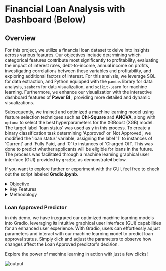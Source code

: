 # Financial Loan Analysis with Dashboard (Below)

## Overview

For this project, we utilize a financial loan dataset to delve into insights across various features. Our objectives include determining which categorical features contribute most significantly to profitability, evaluating the impact of interest rates, debt-to-income, annual income on profits, investigating correlations between these variables and profitability, and exploring additional factors of interest. For this analysis, we leverage SQL for data extraction, and Python equipped with the `pandas` library for data analysis, `seaborn` for data visualization, and `scikit-learn` for machine learning. Furthermore, we enhance our visualization with the interactive dashboard features of **Power BI** , providing more detailed and dynamic visualizations. 

Subsequently, we trained and optimized a machine learning model using feature selection techniques such as **Chi-Square** and **ANOVA**, along with `optuna` to select the best hyperparameters for the XGBoost (XGB) model. The target label 'loan status' was used as y in this process. To create a binary classification task determining 'Approved' or 'Not Approved', we modified the 'loan status' variable, assigning the label '1' to instances of 'Current' and 'Fully Paid', and '0' to instances of 'Charged Off'.  This was done to predict whether applicants will be eligible for loans in the future. The process was facilitated through a machine learning graphical user interface (GUI) provided by `gradio`, as demonstrated below. 

If you want to explore further or experiment with the GUI, feel free to check out the script labeled **Gradio.ipynb**.

<details>
  <summary>Objective</summary>
  
## Objective

1) **Profitability Analysis:(Power BI)**
   
    - Utilize Power BI to identify categorical features such as months and loan purposes with the highest and lowest profitability.
    - Explore the impact of factors like interest rate, loan amount, and term on profitability to uncover insights into business performance.
     
2) **Loan Performance Analysis: (Machine Learning)**
   
    - Employ machine learning techniques to analyze the loan status column and understand the performance of loans over time.
    - Evaluate the influence of features such as employment length, loan grade, home ownership, and loan purpose on loan status to identify key drivers of loan performance.
     
</details>

<details>
  <summary>Key Features</summary>

## Key Features
- **Financial Loan Dataset**: Extraction of data from Microsoft SQL Server
- **Feature Engineering**: Utilize K-means clustering to group job titles into distinct job categories and remove redundant features such as ID, last_credit_pull_date	last_payment_date, etc
- **Data Analysis**: Performing in-depth analysis of the dataset to extract insights and understand the relationships between different features and loan profitability. 
- **Feature Selection**: Employ feature selection techniques like Chi-Square and ANOVA to eliminate features with p-values exceeding 0.05.
- **Machine Learning Model**: Experiment with various machine learning algorithms including XGBoost, LightGBM, CatBoost, and Random Forest to predict future loan eligibility based on selected features and target labels and assess the performance of each model using the F1 score to determine the best-performing model.
- **Class Imbalance Technique**: Experiment with undersampling techniques like Tomek Links and oversampling techniques like SMOTE to assess if the results improve.
- **Hyperparameter Tuning**: Utilizing Optuna to automatically select the best hyperparameters for the machine learning model, enhancing its predictive performance.
- **Interactive Dashboard**: Enhancing data visualization using Power BI to create detailed and dynamic visualizations for better understanding and interpretation of results.
- **Graphical User Interface (GUI)**: Facilitating the machine learning process through a graphical user interface (GUI) provided by gradio, allowing for easy interaction and prediction of loan eligibility.
</details>

<details>
  <summary>Methodology</summary>
  
## Methodology

### 1) Data Extraction & Data Wrangling

To demonstrate my SQL skills, I manually import the dataset into Microsoft Server. Using SQL, I generate various results and insights, which are saved in an SQL Report under the SQL folder. Subsequently, I utilize the Python `pyodbc` library to extract the data from the SQL Server for further analysis and processing. Additionally, I conduct data wrangling tasks such as removing duplicates and missing values, and ensuring correct data types are assigned.

### 2) Feature Enginerring

In feature engineering, `Selenium` is utilized to extract the longitude and latitude coordinates of US states, enabling geographical visualization in Power BI. Additionally, K-Means clustering with 29 clusters is applied to categorize job titles into 15 distinct job categories, enhancing the granularity of job classification for deeper analysis. Moreover, employment length values are standardized: durations '1 < years' are transformed to 0 years, and durations exceeding '10 > years' are adjusted to 11 years to ensure compatibility with the XGBoost (XGB) model. Furthermore, months are extracted from the issue_date columns, and profit is calculated by subtracting the loan amount from the total payment.

### 3) Exploratory Data Analysis (EDA)

<details>
  <summary> Univariate Distributions</summary>

We initiate our Exploratory Data Analysis by examining univariate distributions, focusing on both numerical and categorical features. For numerical features, we apply box plot and remove extreme outliers from 'annual income' and 'total account' and assess skewness using the `stats` library, revealing a high right-skewness value of 31.04 for the annual income feature. Given that this is a classification problem, it's worth noting that non-parametric models like XGBoost (XGB) and LightGBM (LGM) are less impacted by skewness. For categorical features, we employ bar plots to analyze the distribution of loan statuses and loan terms:

  - For loan status, 83% have been fully paid, 13% have been charged off, and 2% are currently active.
    
  - Loans with a term of 36 months are nearly three times as common as those with a term of 60 months indicating a strong preference among borrowers for shorter loan durations.
    
  - The majority of loans, comprising around 67%, originate from organizations such as STARBUCKS, while public service accounts for 8% of loans. This trend may be attributed to employee loan programs and the stable employment typically found within these organizations.
    
  - 'Debt Consolidation' accounts for the largest share at 47.2%, followed by credit card debt consolidation at 12%. 'Debt Consolidation' is often chosen for its potential to secure lower interest rates compared to individual debts, resulting in benefits such as interest savings, simplified repayment, and improved creditworthiness
    
  - Approximately 90% of homeownership is divided between rental and mortgage, as owning a home may imply lower financial strain.
    
  - Analysis of popular US states reveals consistent top rankings for California, New York, Florida, and Texas consistently rank among the top five most popular states in the US. Consequently, the number of loans issued tends to be highest in these states. The popularity of these states attracts entrepreneurs and investors, leading to increased economic activity and demand for financial services, including loans.
    
  - There is a noticeable increase in loan issuance towards the end of the year, particularly in December and November. This trend could be attributed to various factors such as end-of-year financial planning, holiday expenses, or seasonal spending patterns. November might see a surge in loan issuance due to the preparation for holiday expenses and end-of-year financial decisions, which often coincide with the upcoming holiday season.
</details>

<details>
  <summary> Bivariate/Multivariate Distributions</summary>
  
1) **Analyzing Profit by State**
   
The top three states, California, New York, and Texas, have generated the highest profits, amounting to 5.4 million, 4 million, and $3 million, respectively. It's worth noting that California, New York, and Texas are among the top 10 most populous states in the U.S., as indicated by [StatsAmerica](https://www.statsamerica.org/sip/rank_list.aspx?rank_label=pop1) which could contribute to their higher profitability due to increased business activity and investment opportunities. Conversely, three states, Tennessee, Nebraska, and Indiana, have incurred negative profits.

2) **Analyzing Profit by Job Title & Purpose**

On average, sectors such as Education, Military, and Financial Services have demonstrated the highest profitability, whereas the self-employed sector exhibits a negative profile. This observation suggests the possibility of reducing the allocation of loans to self-employed individuals, as their ventures are not yielding significant profits. Conversely, there may be an opportunity to increase lending in the Education sector or introduce alternative schemes to attract more borrowers from profitable sectors.

3) **Charged Off Loans with Categorical Features**

In our analysis of loans with a "charged off" status, we observed notable trends. The likelihood of loans being charged off increases as the grading system progresses from 'A' to 'G', with Grade 'G' presenting the highest risk at a 31% charge-off rate. Small business loans stand out, with a quarter of them resulting in charge-offs, consistent with findings indicating negative profitability in this sector. Nebraska exhibits a remarkably high charge-off rate of 60%, aligning with its low profitability percentage. Furthermore, peak charge-off months are May and December, potentially due to seasonal factors such as increased spending on vacations and holiday-related expenses.

4) **Interest Rate with Categorical Features**
   
Higher interest rates often signal increased risk. For example, loans with longer durations, like 60-month terms, typically have higher rates than shorter-term loans, such as 36-month ones. Loan grades also follow this trend, with 'G' graded loans having the highest average rate (22%) and 'A' graded loans the lowest (7%). Rental properties and small business loans tend to have higher rates due to their perceived risk. Military occupations often face higher rates, reflecting the risks involved. December usually sees elevated rates, likely due to holiday spending.

5) **Debt-To-Income with Categorical Features**
   
A higher Debt-to-Income (DTI) ratio usually indicates increased financial risk, showing that a larger portion of income is used to repay debts, potentially straining finances. This risk can be heightened by other factors. For example, borrowers with lower credit grades often have higher DTI ratios, as do those using credit cards due to revolving credit structures. Certain occupations, like military service, may also show higher DTI ratios, influenced by salary structures or deployment-related expenses.

Geographical variations in DTI ratios can offer insights into regional risk profiles. States like Nebraska, with higher DTI ratios, may reflect local economic conditions or cost-of-living factors, contributing to increased financial risk in those areas.
  </details>

### 4) Feature Selection

For feature selection, prior to training, we first utilize chi-square `chi2_contingency` for categorical features and ANOVA `f_oneway` for numerical ones. If the p-values from either method exceed 0.05, we reject the feature. After training, we utilize XGB feature selection parameters to rank the importance of each feature and attempt to remove those with 0 importance. For example, we may replace 'Vermont', 'Tennessee', 'South Dakota', 'Mississippi', and 'Oklahoma' as 'Others' in the 'State' feature to enhance the model's performance.

### 5) Machine Learning 

The first step is to scale the numerical features using Standard Scaler. This is to ensure all numerical features are normalized to a consistent range, preventing certain features from dominating others during model training. Next, categorical features are transformed into one-hot encoding format. The dataset is then divided into an 80-20 split, with 80% designated for training and 20% for testing. Given the severe class imbalance in the dataset, we first train a baseline model to evaluate its performance. Our primary metric is the F1 score, as it combines both precision and recall to assess model effectiveness. 

Subsequently, we address the class imbalance using techniques such as undersampling and oversampling. For undersampling, we employ Tomek Links, which involve removing instances from the majority class that form Tomek links with instances from the minority class, rather than downsampling the larger class to match the size of the smaller class. For oversampling, we utilize SMOTE (Synthetic Minority Over-sampling Technique), which synthesizes instances for the minority class by leveraging K-nearest neighbor relationships. The number of nearest neighbors (K) is adjustable to suit the specific dataset characteristics and modeling objectives. Despite Tomek Links yielding slight improvements in model performance, SMOTE did not prove effective in my case.

Moving to feature selection with XGB models, 'Vermont', 'Tennessee', 'South Dakota', 'Mississippi', and 'Oklahoma' in the 'State' feature are replaced with 'Others' due to their lower importance. The model is then re-trained with the reduced feature set. 

Finally, we employ `Optuna` to optimize the models by tuning the parameters of XGBoost with Tomek Links and LightGBM with Tomek Links. This optimization process ensures that the models perform optimally by fine-tuning their parameters based on specified evaluation metrics. Our top-performing model is determined to be XGBoost with Tomek Links after the optimization process. 

### 6) Result

The table presented below is sorted based on the F1 score of each model.

### Baseline 

| Model                  | Precision |   Recall |      F1   |   AUC   |
|------------------------|-----------|----------|-----------|---------|
| XGBoost                | 0.975600	 | 0.975632 |  0.974903 |0.978645 |
| LightGBM               | 0.975928	 | 0.975632 |  0.974754	|0.979514 |
| CatBoost               | 0.975997  | 0.975502 |  0.974543 |0.983205 |
| Deep Learning	         | 0.961656  | 0.962541 |  0.961784	|0.960791 |
| Gradient Boosting      | 0.964339  | 0.963189 |  0.960869 |0.976053 |
| SVM	                   | 0.962597	 | 0.961115	|  0.958429 |0.970057 |
| Logistic Regression    | 0.957500  | 0.957874 |  0.955612 |0.951971 |
| Random Forest          | 0.937530	 | 0.932988 |  0.923629 |0.948796 |
| Extra Tree             | 0.897654  | 0.891380 |  0.861148	|0.905286 |

### UnderSampling (Tomek Links)

| Model                  | Precision |   Recall |      F1   |   AUC   |
|------------------------|-----------|----------|-----------|---------|
| **XGBoost**            | 0.977580	 | 0.977447	| 0.976751	| 0.979257|
| **LightGBM**           | 0.977083	 | 0.976798	| 0.976002	| 0.980277 |
| CatBoost               | 0.975309	 | 0.974854	| 0.973864	| 0.983643 |
| Deep Learning	         |0.960459	 | 0.961244	| 0.960697	| 0.960128 |
| Gradient Boosting      | 0.963253	 | 0.962022	| 0.959535	| 0.975482 |
| SVM	                   | 0.963253	 | 0.961892	| 0.959345	| 0.970672 |
| Logistic Regression    |0.957079	 | 0.957615	| 0.955426	| 0.952283|
| Random Forest          | 0.940920	 | 0.936876	| 0.928749	| 0.948122 |
| Extra Tree             | 0.895023	 | 0.890343	| 0.859823	| 0.898171 |

### After Feature Selection (Top 5)

| Model                  | Precision |   Recall |      F1   |   AUC   |
|------------------------|-----------|----------|-----------|---------|
| **XGBoost Tomek**      | 0.977833	 | 0.977706	| 0.977029	| 0.979802|
| **LightGBM Tomek**     | 0.977612	 | 0.977317	| 0.976549	| 0.980501 |
| XGBoost Baseline       | 0.975600	 | 0.975632	| 0.974903	| 0.978645 |
| LightGBM Baseline	     | 0.975928	 | 0.975632	| 0.974754	| 0.979514 |
| CatBoost Baseline      | 0.975873	 | 0.975373	| 0.974403	| 0.982934 |

### After Hyper parameter tunning (Top 2)

| Model                  | Precision |   Recall |      F1   |   AUC   |
|------------------------|-----------|----------|-----------|---------|
| **XGBoost Tomek Less Feature**     | 0.97808	| 0.977965	| 0.977306	| 0.980706|
| LightGBM Tomek Less Feature        | 0.97783	| 0.977705	| 0.977028	| 0.980501 |

</details>

### Loan Approved Predictor

In this demo, we have integrated our optimized machine learning models into Gradio, leveraging its intuitive graphical user interface (GUI) capabilities for an enhanced user experience. With Gradio, users can effortlessly adjust parameters and interact with our machine learning model to predict loan approval status. Simply click and adjust the parameters to observe how changes affect the Loan Approved predictor's decision. 

Explore the power of machine learning in action with just a few clicks!

![output](https://github.com/AsherTeo/Financial-Loan-Analytics/assets/78581569/c3c2a1f3-6dd3-41b0-ac4b-32f1a6588c3c)


